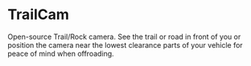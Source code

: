 # TrailCam
Open-source Trail/Rock camera. See the trail or road in front of you or position the camera near the lowest clearance parts of your vehicle for peace of mind when offroading.



